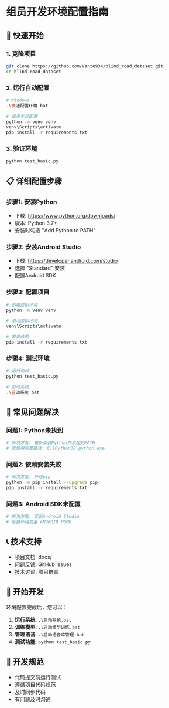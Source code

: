 # 组员开发环境配置指南

## 🎯 快速开始

### 1. 克隆项目
```bash
git clone https://github.com/Vante934/blind_road_dataset.git
cd blind_road_dataset
```

### 2. 运行自动配置
```bash
# Windows
.\快速配置环境.bat

# 或者手动配置
python -m venv venv
venv\Scripts\activate
pip install -r requirements.txt
```

### 3. 验证环境
```bash
python test_basic.py
```

## 📋 详细配置步骤

### 步骤1: 安装Python
- 下载: https://www.python.org/downloads/
- 版本: Python 3.7+
- 安装时勾选 "Add Python to PATH"

### 步骤2: 安装Android Studio
- 下载: https://developer.android.com/studio
- 选择 "Standard" 安装
- 配置Android SDK

### 步骤3: 配置项目
```bash
# 创建虚拟环境
python -m venv venv

# 激活虚拟环境
venv\Scripts\activate

# 安装依赖
pip install -r requirements.txt
```

### 步骤4: 测试环境
```bash
# 运行测试
python test_basic.py

# 启动系统
.\启动系统.bat
```

## 🔧 常见问题解决

### 问题1: Python未找到
```bash
# 解决方案: 重新安装Python并添加到PATH
# 或使用完整路径: C:\Python39\python.exe
```

### 问题2: 依赖安装失败
```bash
# 解决方案: 升级pip
python -m pip install --upgrade pip
pip install -r requirements.txt
```

### 问题3: Android SDK未配置
```bash
# 解决方案: 安装Android Studio
# 配置环境变量 ANDROID_HOME
```

## 📞 技术支持

- 项目文档: docs/
- 问题反馈: GitHub Issues
- 技术讨论: 项目群聊

## 🚀 开始开发

环境配置完成后，您可以：

1. **运行系统**: `.\启动系统.bat`
2. **训练模型**: `.\启动模型训练.bat`
3. **管理语音**: `.\启动语音库管理.bat`
4. **测试功能**: `python test_basic.py`

## 📝 开发规范

- 代码提交前运行测试
- 遵循项目代码规范
- 及时同步代码
- 有问题及时沟通
